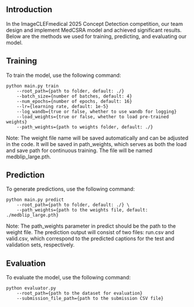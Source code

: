## Introduction

In the ImageCLEFmedical 2025 Concept Detection competition, our team design and implement MedCSRA model and achieved significant results. Below are the methods we used for training, predicting, and evaluating our model.

## Training

To train the model, use the following command:

```
python main.py train
    --root_path={path to folder, default: ./}
    --batch_size={number of batches, default: 4}
    --num_epochs={number of epochs, default: 16}
    --lr={learning rate, default: 1e-5}
    --log_wandb={true or false, whether to use wandb for logging}
    --load_weights={true or false, whether to load pre-trained weights}
    --path_weights={path to weights folder, default: ./}
```

Note: The weight file name will be saved automatically and can be adjusted in the code. It will be saved in path_weights, which serves as both the load and save path for continuous training. The file will be named medblip_large.pth.

## Prediction

To generate predictions, use the following command:

```
python main.py predict
    --root_path={path to folder, default: ./} \
    --path_weights={path to the weights file, default: ./medblip_large.pth}
```

Note: The path_weights parameter in predict should be the path to the weight file.
The prediction output will consist of two files: run.csv and valid.csv, which correspond to the predicted captions for the test and validation sets, respectively.

## Evaluation

To evaluate the model, use the following command:

```
python evaluator.py
    --root_path={path to the dataset for evaluation}
    --submission_file_path={path to the submission CSV file}

```
